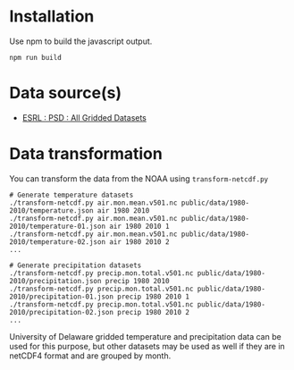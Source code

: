 # Installation

Use npm to build the javascript output.

```
npm run build
```

# Data source(s)

* [ESRL : PSD : All Gridded Datasets](https://www.esrl.noaa.gov/psd/data/gridded/)

# Data transformation

You can transform the data from the NOAA using `transform-netcdf.py`

```
# Generate temperature datasets
./transform-netcdf.py air.mon.mean.v501.nc public/data/1980-2010/temperature.json air 1980 2010
./transform-netcdf.py air.mon.mean.v501.nc public/data/1980-2010/temperature-01.json air 1980 2010 1
./transform-netcdf.py air.mon.mean.v501.nc public/data/1980-2010/temperature-02.json air 1980 2010 2
...

# Generate precipitation datasets
./transform-netcdf.py precip.mon.total.v501.nc public/data/1980-2010/precipitation.json precip 1980 2010
./transform-netcdf.py precip.mon.total.v501.nc public/data/1980-2010/precipitation-01.json precip 1980 2010 1
./transform-netcdf.py precip.mon.total.v501.nc public/data/1980-2010/precipitation-02.json precip 1980 2010 2
...
```

University of Delaware gridded temperature and precipitation data can be used
for this purpose, but other datasets may be used as well if they are in
netCDF4 format and are grouped by month.
